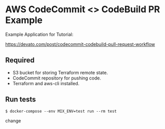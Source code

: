 # AWS CodeCommit <> CodeBuild PR Example

Example Application for Tutorial:

https://devato.com/post/codecommit-codebuild-pull-request-workflow

## Required

- S3 bucket for storing Terraform remote state.
- CodeCommit repository for pushing code.
- Terraform and aws-cli installed.

## Run tests

```
$ docker-compose --env MIX_ENV=test run --rm test
```

change
